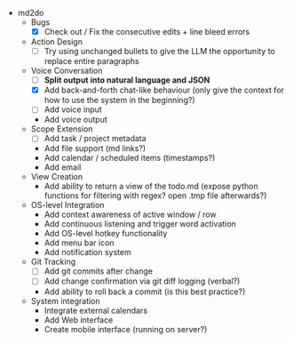 * md2do
  * Bugs
    - [x] Check out / Fix the consecutive edits + line bleed errors
  * Action Design
    - [ ] Try using unchanged bullets to give the LLM the opportunity to replace entire paragraphs
  * Voice Conversation
    - [ ] **Split output into natural language and JSON**
    - [x] Add back-and-forth chat-like behaviour (only give the context for how to use the system in the beginning?)
    - [ ] Add voice input
    - Add voice output
  * Scope Extension
    - [ ] Add task / project metadata
    - Add file support (md links?)
    - Add calendar / scheduled items (timestamps?)
    - Add email
  * View Creation
    - Add ability to return a view of the todo.md (expose python functions for filtering with regex? open .tmp file afterwards?)
  * OS-level Integration
    - Add context awareness of active window / row
    - Add continuous listening and trigger word activation
    - Add OS-level hotkey functionality
    - Add menu bar icon
    - Add notification system
  * Git Tracking
    - [ ] Add git commits after change
    - [ ] Add change confirmation via git diff logging (verbal?)
    - Add ability to roll back a commit (is this best practice?)
  * System integration
    - Integrate external calendars
    - Add Web interface
    - Create mobile interface (running on server?)